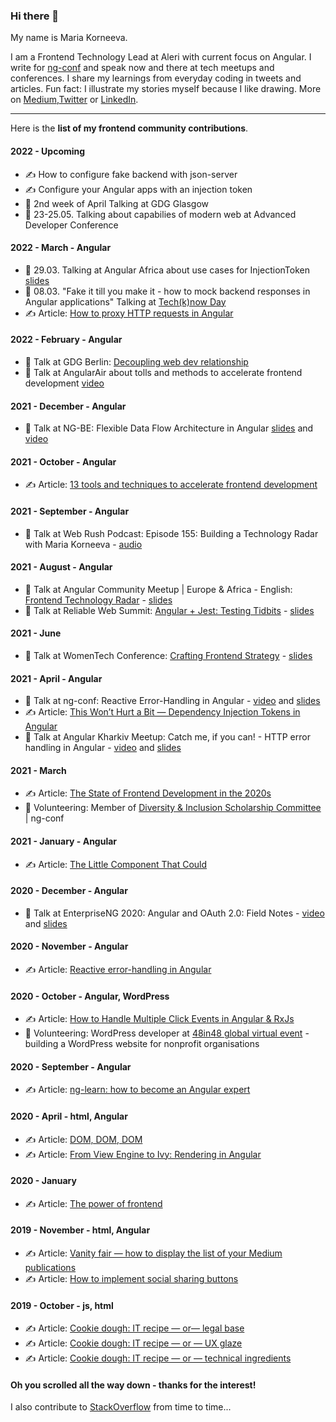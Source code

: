 ### Hi there 👋

My name is Maria Korneeva.

I am a Frontend Technology Lead at Aleri with current focus on Angular. I write for [ng-conf](http://ng-conf.org) and speak now and there at tech meetups and conferences. I share my learnings from everyday coding in tweets and articles. Fun fact: I illustrate my stories myself because I like drawing.
More on [Medium](https://browserperson.medium.com/),[Twitter](https://twitter.com/BrowserPerson) or [LinkedIn](https://www.linkedin.com/in/maria-korneeva/).

---

Here is the **list of my frontend community contributions**.

#### 2022 - Upcoming
- :writing_hand: How to configure fake backend with json-server
- :writing_hand: Configure your Angular apps with an injection token
- :speech_balloon: 2nd week of April Talking at GDG Glasgow
- :speech_balloon: 23-25.05. Talking about capabilies of modern web at Advanced Developer Conference

#### 2022 - March - Angular
- :speech_balloon: 29.03. Talking at Angular Africa about use cases for InjectionToken [slides](https://drive.google.com/file/d/1Ts3OQk06Fjo8ALBQDz1B4ODmcCr-ATnj/view?usp=sharing)
- :speech_balloon: 08.03. "Fake it till you make it - how to mock backend responses in Angular applications" Talking at [Tech(k)now Day](https://www.techknowday.com)
- :writing_hand: Article: [How to proxy HTTP requests in Angular](https://medium.com/ngconf/how-to-survive-a-tech-conference-as-a-speaker-a8db655333d)

#### 2022 - February - Angular
- :speech_balloon: Talk at GDG Berlin: [Decoupling web dev relationship](https://gdg.community.dev/events/details/google-gdg-berlin-presents-remote-gdg-berlin-2022-february-meetup/)
- :speech_balloon: Talk at AngularAir about tolls and methods to accelerate frontend development [video](https://www.youtube.com/watch?v=K3I9CtrmdKE)

#### 2021 - December - Angular
- :speech_balloon: Talk at NG-BE: Flexible Data Flow Architecture in Angular [slides](https://drive.google.com/file/d/1v5BzRXvsXXs-6oi-SHveNToLAVVl0s2Y/view?usp=sharing) and [video](https://www.youtube.com/watch?v=0J8ejSWNO5s)

#### 2021 - October - Angular
- :writing_hand: Article: [13 tools and techniques to accelerate frontend development](https://medium.com/ngconf/13-tools-and-techniques-to-accelerate-frontend-development-a91cac6cb170)

#### 2021 - September - Angular
- :speech_balloon: Talk at Web Rush Podcast: Episode 155: Building a Technology Radar with Maria Korneeva - [audio](https://podcasts.apple.com/gb/podcast/episode-155-building-a-technology-radar-with/id1437407176?i=1000538562117)

#### 2021 - August - Angular
- :speech_balloon: Talk at Angular Community Meetup | Europe & Africa - English: [Frontend Technology Radar](https://www.meetup.com/angularcommunity/events/rmjgjsycclbwb/) - [slides](https://drive.google.com/file/d/1MncnTRjA9mtwipkb_Cqcfo8EaaSs_GbM/view?usp=sharing)
- :speech_balloon: Talk at Reliable Web Summit: [Angular + Jest: Testing Tidbits](https://reliablewebsummit.com/session/angular-jest-testing-tidbits/) - [slides](https://drive.google.com/file/d/1aBpRQpbKHXDk8oFC_tl28dgqGI1Ud5kM/view?usp=sharing)

#### 2021 - June
- :speech_balloon: Talk at WomenTech Conference: [Crafting Frontend Strategy](https://www.womentech.net/speaker/Maria/Korneeva) - [slides](https://drive.google.com/file/d/1efpj3Mu8P4DfZNA3CuS9vbm8N8EHE5p-/view?usp=sharing)

#### 2021 - April - Angular
- :speech_balloon: Talk at ng-conf: Reactive Error-Handling in Angular - [video](https://www.youtube.com/watch?v=qOH9XsN8aEs) and [slides](https://drive.google.com/file/d/1Wxb0PFLSVokkec82B7DC_tmNk8FOmWJ3/view?usp=sharing)
- :writing_hand: Article: [This Won’t Hurt a Bit — Dependency Injection Tokens in Angular](https://medium.com/ngconf/this-wont-hurt-a-bit-dependency-injection-tokens-in-angular-2fa5f6e6293)
- :speech_balloon: Talk at Angular Kharkiv Meetup: Catch me, if you can! - HTTP error handling in Angular - [video](https://www.youtube.com/watch?v=qOH9XsN8aEs) and [slides](https://drive.google.com/file/d/1EV5v7COrsNK4n5UrktJqcOSrZuJ8UDTF/view?usp=sharing)

#### 2021 - March

- :writing_hand: Article: [The State of Frontend Development in the 2020s](https://medium.com/ngconf/the-state-of-frontend-development-in-20s-d337793e20b4)
- :muscle: Volunteering: Member of [Diversity & Inclusion Scholarship Committee](https://medium.com/ngconf/ng-conf-2021-diversity-inclusion-scholarship-81baab74cd19) | ng-conf

#### 2021 - January - Angular

- :writing_hand: Article: [The Little Component That Could](https://medium.com/ngconf/the-little-component-that-could-783184122a3e)


#### 2020 - December - Angular

- :speech_balloon: Talk at EnterpriseNG 2020: Angular and OAuth 2.0: Field Notes - [video](https://www.youtube.com/watch?v=JvDHk8QUG6I) and [slides](https://drive.google.com/file/d/1R_9txYnBX0miIy_6Drltj43ID0jMzVW0/view?usp=sharing)


#### 2020 - November - Angular

- :writing_hand: Article: [Reactive error-handling in Angular](https://medium.com/ngconf/reactive-error-handling-in-angular-2bde9dd223a0)


#### 2020 - October - Angular, WordPress

- :writing_hand: Article: [How to Handle Multiple Click Events in Angular & RxJs](https://medium.com/ngconf/how-to-handle-double-click-events-in-angular-rxjs-e318697c9e26)
- :muscle: Volunteering: WordPress developer at [48in48 global virtual event](https://48in48.org/global-virtual/) - building a WordPress website for nonprofit organisations


#### 2020 - September - Angular

- :writing_hand: Article: [ng-learn: how to become an Angular expert](https://medium.com/ngconf/ng-learn-how-to-become-an-angular-expert-ce47b506b0c5)


#### 2020 - April - html, Angular

- :writing_hand: Article: [DOM, DOM, DOM](https://browserperson.medium.com/dom-dom-dom-f17048371e6f)
- :writing_hand: Article: [From View Engine to Ivy: Rendering in Angular](https://browserperson.medium.com/from-view-engine-to-ivy-rendering-in-angular-a81d9eb8199b)


#### 2020 - January

- :writing_hand: Article: [The power of frontend](https://browserperson.medium.com/the-power-of-frontend-9f556cd8921d)


#### 2019 - November - html, Angular

- :writing_hand: Article: [Vanity fair — how to display the list of your Medium publications](https://browserperson.medium.com/vanity-fair-how-to-display-the-list-of-your-medium-publications-1237a0f5f98b)
- :writing_hand: Article: [How to implement social sharing buttons](https://browserperson.medium.com/how-to-implement-social-sharing-buttons-81d2ef5cbee1)


#### 2019 - October - js, html

- :writing_hand: Article: [Cookie dough: IT recipe — or— legal base](https://browserperson.medium.com/cookie-dough-it-recipe-or-legal-base-def3524bd2f)
- :writing_hand: Article: [Cookie dough: IT recipe — or — UX glaze](https://browserperson.medium.com/cookie-dough-it-recipe-or-ux-glaze-a947eb1e2715)
- :writing_hand: Article: [Cookie dough: IT recipe — or — technical ingredients](https://browserperson.medium.com/cookie-dough-it-recipe-or-technical-ingredients-cc8897be8e26)

#### Oh you scrolled all the way down - thanks for the interest!

I also contribute to [StackOverflow](https://stackoverflow.com/users/10832261/maria-k) from time to time...

<!--
**korneevamg/korneevamg** is a ✨ _special_ ✨ repository because its `README.md` (this file) appears on your GitHub profile.

Here are some ideas to get you started:

- 🔭 I’m currently working on ...
- 🌱 I’m currently learning ...
- 👯 I’m looking to collaborate on ...
- 🤔 I’m looking for help with ...
- 💬 Ask me about ...
- 📫 How to reach me: ...
- 😄 Pronouns: ...
- ⚡ Fun fact: ...
https://github.com/ikatyang/emoji-cheat-sheet/blob/master/README.md
-->
